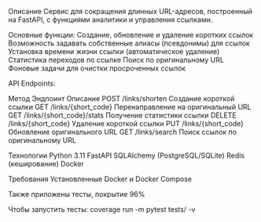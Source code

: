 Описание
Сервис для сокращения длинных URL-адресов, построенный на FastAPI, с функциями аналитики и управления ссылками.

Основные функции:
Создание, обновление и удаление коротких ссылок
Возможность задавать собственные алиасы (псевдонимы) для ссылок
Установка времени жизни ссылки (автоматическое удаление)
Статистика переходов по ссылке
Поиск по оригинальному URL
Фоновые задачи для очистки просроченных ссылок

API Endpoints:

Метод	Эндпоинт	Описание
POST	/links/shorten	Создание короткой ссылки
GET	/links/{short_code}	Перенаправление на оригинальный URL
GET	/links/{short_code}/stats	Получение статистики ссылки
DELETE	/links/{short_code}	Удаление короткой ссылки
PUT	/links/{short_code}	Обновление оригинального URL
GET	/links/search	Поиск ссылок по оригинальному URL

Технологии
Python 3.11
FastAPI
SQLAlchemy (PostgreSQL/SQLite)
Redis (кеширование)
Docker

Требования
Установленные Docker и Docker Compose

Также приложены тесты, покрытие 96%

Чтобы запустить тесты: coverage run -m pytest tests/ -v